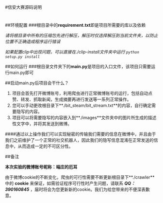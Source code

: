 #信安大赛源码说明
#

##环境配置
###根目录中的**requirement.txt**即是项目所需要的库以及依赖

*请将根目录中所有的压缩包先进行解压，解压时仅选择解压到当前文件夹，以防止位置不正确造成程序运行错误*

*如果配置clip中出现问题，可以直接在./clip-install文件夹中运行 `python setup.py install`*

##如何运行
###根目录文件夹下的**main.py**是项目的入口文件，该项目只需要运行main.py即可

##启动main.py后项目会干什么？
1. 项目会首先打开微博账号，利用爬虫进行正常微博账号的运行，包括自动点赞、转发、抓取新闻，生成摘要再进行发送等一系列正常操作。
2. 您可以手动更改根目录下**./bit_steam/bit_stream.txt**的内容，自行确定需要隐写的内容。
3. 项目可以将需要隐写的内容嵌入到**./images**文件夹中的图片所生成的描述性文字中，并将其发送到微博。

####通过以上操作我们可以实现秘密的传输我们需要的信息在微博中，并且由于我们之前维护了一个正常的社交机器人，因此我们的隐写信息混淆在正常发送的信息中，从而造成一定的不可区分性。

##备注

**本次实验的微博账号昵称：端庄的厄耳**

由于微博cookie的不断变化，爬虫的可行性需要不断更新根目录下**./crawler**中的 **cookie** 来保证，如需验证程序可行性时产生问题，请联系 ***QQ：390160845*** ，届时将会为您更新新的cookie。我们为给您带来的不便深表歉意。